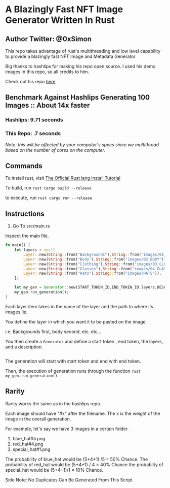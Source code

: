 # A Blazingly Fast NFT Image Generator Written In Rust
## Author Twitter: @0xSimon

This repo takes advantage of rust's multithreading and low level capability
to provide a blazingly fast NFT Image and Metadata Generator

Big thanks to hashlips for making his repo open source. I used his demo images
in this repo, so all credits to him.

Check out his repo <a href="https://github.com/HashLips/hashlips_art_engine">here</a>

## Benchmark Against Hashlips Generating 100 Images :: About 14x faster

### Hashlips: 9.71 seconds
### This Repo:  .7 seconds

<em>Note: this will be affected by your computer's specs since we multithread based on the number of cores on the computer.</em>

## Commands

To install rust, visit <a href="https://www.rust-lang.org/tools/install">The Official Rust lang Install Tutorial </a>

To build, run  ```rust cargo build --release```

to execute, run ```rust cargo run --release```


## Instructions
1.  Go To src/main.rs

Inspect the main file.

```rust
fn main() {
    let layers = vec![
        Layer::new(String::from("Backgrounds"),String::from("images/01_BACKGROUND")),
        Layer::new(String::from("Body"),String::from("images/02_BODY")),
        Layer::new(String::from("Clothing"),String::from("images/03_CLOTHING")),
        Layer::new(String::from("Glasses"),String::from("images/04_GLASSES")),
        Layer::new(String::from("Hats"),String::from("images/HATS")),
    ];

    let my_gen = Generator::new(START_TOKEN_ID,END_TOKEN_ID,layers,DESCRIPTION);
    my_gen.run_generation();
}
```

Each layer item takes in the name of the layer and the path to where its images lie.

You define the layer in which you want it to be pasted on the image.
 
i.e. Backgrounds first, body second, etc. etc...

You then create a ```Generator``` and define a start token , end token, the layers, and a description.
```rust    let my_gen = Generator::new(START_TOKEN_ID,END_TOKEN_ID,layers,DESCRIPTION);
```

The generation will start with start token and end with end token.

Then, the execution of generation runs through the function ```rust my_gen.run_generation()```

## Rarity

Rarity works the same as in the hashlips repo.

Each image should have "#x" after the filename. The x is the weight of the image in the overall generation.

For example, let's say we have 3 images in a certain folder.

1.  blue_hat#5.png
2.  red_hat#4.png
3.  special_hat#1.png

The probability of blue_hat would be (5+4+1) /5 = 50% Chance.
The probability of red_hat would be (5+4+1) / 4 = 40% Chance
the probablity of special_hat would be (5+4+1)/1 = 10% Chance.


Side Note: No Duplicates Can Be Generated From This Script